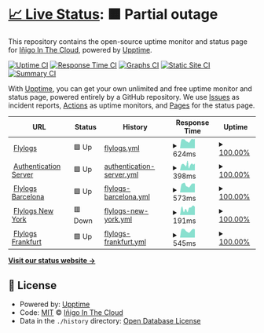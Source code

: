 # [📈 Live Status](https://status.flylogs.com): <!--live status--> **🟧 Partial outage**

This repository contains the open-source uptime monitor and status page for [Iñigo In The Cloud](https://www.flylogs.com), powered by [Upptime](https://github.com/upptime/upptime).

[![Uptime CI](https://github.com/koj-co/upptime/workflows/Uptime%20CI/badge.svg)](https://github.com/koj-co/upptime/actions?query=workflow%3A%22Uptime+CI%22)
[![Response Time CI](https://github.com/koj-co/upptime/workflows/Response%20Time%20CI/badge.svg)](https://github.com/koj-co/upptime/actions?query=workflow%3A%22Response+Time+CI%22)
[![Graphs CI](https://github.com/koj-co/upptime/workflows/Graphs%20CI/badge.svg)](https://github.com/koj-co/upptime/actions?query=workflow%3A%22Graphs+CI%22)
[![Static Site CI](https://github.com/koj-co/upptime/workflows/Static%20Site%20CI/badge.svg)](https://github.com/koj-co/upptime/actions?query=workflow%3A%22Static+Site+CI%22)
[![Summary CI](https://github.com/koj-co/upptime/workflows/Summary%20CI/badge.svg)](https://github.com/koj-co/upptime/actions?query=workflow%3A%22Summary+CI%22)

With [Upptime](https://upptime.js.org), you can get your own unlimited and free uptime monitor and status page, powered entirely by a GitHub repository. We use [Issues](https://github.com/gestudio/status/issues) as incident reports, [Actions](https://github.com/gestudio/status/actions) as uptime monitors, and [Pages](https://status.flylogs.com) for the status page.

<!--start: status pages-->
<!-- This summary is generated by Upptime (https://github.com/upptime/upptime) -->
<!-- Do not edit this manually, your changes will be overwritten -->
<!-- prettier-ignore -->
| URL | Status | History | Response Time | Uptime |
| --- | ------ | ------- | ------------- | ------ |
| <img alt="" src="https://favicons.githubusercontent.com/www.flylogs.com" height="13"> [Flylogs](https://www.flylogs.com) | 🟩 Up | [flylogs.yml](https://github.com/gestudio/status/commits/HEAD/history/flylogs.yml) | <details><summary><img alt="Response time graph" src="./graphs/flylogs/response-time-week.png" height="20"> 624ms</summary><br><a href="https://status.flylogs.com/history/flylogs"><img alt="Response time 639" src="https://img.shields.io/endpoint?url=https%3A%2F%2Fraw.githubusercontent.com%2Fgestudio%2Fstatus%2FHEAD%2Fapi%2Fflylogs%2Fresponse-time.json"></a><br><a href="https://status.flylogs.com/history/flylogs"><img alt="24-hour response time 764" src="https://img.shields.io/endpoint?url=https%3A%2F%2Fraw.githubusercontent.com%2Fgestudio%2Fstatus%2FHEAD%2Fapi%2Fflylogs%2Fresponse-time-day.json"></a><br><a href="https://status.flylogs.com/history/flylogs"><img alt="7-day response time 624" src="https://img.shields.io/endpoint?url=https%3A%2F%2Fraw.githubusercontent.com%2Fgestudio%2Fstatus%2FHEAD%2Fapi%2Fflylogs%2Fresponse-time-week.json"></a><br><a href="https://status.flylogs.com/history/flylogs"><img alt="30-day response time 634" src="https://img.shields.io/endpoint?url=https%3A%2F%2Fraw.githubusercontent.com%2Fgestudio%2Fstatus%2FHEAD%2Fapi%2Fflylogs%2Fresponse-time-month.json"></a><br><a href="https://status.flylogs.com/history/flylogs"><img alt="1-year response time 639" src="https://img.shields.io/endpoint?url=https%3A%2F%2Fraw.githubusercontent.com%2Fgestudio%2Fstatus%2FHEAD%2Fapi%2Fflylogs%2Fresponse-time-year.json"></a></details> | <details><summary><a href="https://status.flylogs.com/history/flylogs">100.00%</a></summary><a href="https://status.flylogs.com/history/flylogs"><img alt="All-time uptime 99.98%" src="https://img.shields.io/endpoint?url=https%3A%2F%2Fraw.githubusercontent.com%2Fgestudio%2Fstatus%2FHEAD%2Fapi%2Fflylogs%2Fuptime.json"></a><br><a href="https://status.flylogs.com/history/flylogs"><img alt="24-hour uptime 100.00%" src="https://img.shields.io/endpoint?url=https%3A%2F%2Fraw.githubusercontent.com%2Fgestudio%2Fstatus%2FHEAD%2Fapi%2Fflylogs%2Fuptime-day.json"></a><br><a href="https://status.flylogs.com/history/flylogs"><img alt="7-day uptime 100.00%" src="https://img.shields.io/endpoint?url=https%3A%2F%2Fraw.githubusercontent.com%2Fgestudio%2Fstatus%2FHEAD%2Fapi%2Fflylogs%2Fuptime-week.json"></a><br><a href="https://status.flylogs.com/history/flylogs"><img alt="30-day uptime 100.00%" src="https://img.shields.io/endpoint?url=https%3A%2F%2Fraw.githubusercontent.com%2Fgestudio%2Fstatus%2FHEAD%2Fapi%2Fflylogs%2Fuptime-month.json"></a><br><a href="https://status.flylogs.com/history/flylogs"><img alt="1-year uptime 99.98%" src="https://img.shields.io/endpoint?url=https%3A%2F%2Fraw.githubusercontent.com%2Fgestudio%2Fstatus%2FHEAD%2Fapi%2Fflylogs%2Fuptime-year.json"></a></details>
| <img alt="" src="https://favicons.githubusercontent.com/www.flylogs.com" height="13"> [Authentication Server](https://www.flylogs.com/users/login.json) | 🟩 Up | [authentication-server.yml](https://github.com/gestudio/status/commits/HEAD/history/authentication-server.yml) | <details><summary><img alt="Response time graph" src="./graphs/authentication-server/response-time-week.png" height="20"> 398ms</summary><br><a href="https://status.flylogs.com/history/authentication-server"><img alt="Response time 382" src="https://img.shields.io/endpoint?url=https%3A%2F%2Fraw.githubusercontent.com%2Fgestudio%2Fstatus%2FHEAD%2Fapi%2Fauthentication-server%2Fresponse-time.json"></a><br><a href="https://status.flylogs.com/history/authentication-server"><img alt="24-hour response time 468" src="https://img.shields.io/endpoint?url=https%3A%2F%2Fraw.githubusercontent.com%2Fgestudio%2Fstatus%2FHEAD%2Fapi%2Fauthentication-server%2Fresponse-time-day.json"></a><br><a href="https://status.flylogs.com/history/authentication-server"><img alt="7-day response time 398" src="https://img.shields.io/endpoint?url=https%3A%2F%2Fraw.githubusercontent.com%2Fgestudio%2Fstatus%2FHEAD%2Fapi%2Fauthentication-server%2Fresponse-time-week.json"></a><br><a href="https://status.flylogs.com/history/authentication-server"><img alt="30-day response time 400" src="https://img.shields.io/endpoint?url=https%3A%2F%2Fraw.githubusercontent.com%2Fgestudio%2Fstatus%2FHEAD%2Fapi%2Fauthentication-server%2Fresponse-time-month.json"></a><br><a href="https://status.flylogs.com/history/authentication-server"><img alt="1-year response time 382" src="https://img.shields.io/endpoint?url=https%3A%2F%2Fraw.githubusercontent.com%2Fgestudio%2Fstatus%2FHEAD%2Fapi%2Fauthentication-server%2Fresponse-time-year.json"></a></details> | <details><summary><a href="https://status.flylogs.com/history/authentication-server">100.00%</a></summary><a href="https://status.flylogs.com/history/authentication-server"><img alt="All-time uptime 99.83%" src="https://img.shields.io/endpoint?url=https%3A%2F%2Fraw.githubusercontent.com%2Fgestudio%2Fstatus%2FHEAD%2Fapi%2Fauthentication-server%2Fuptime.json"></a><br><a href="https://status.flylogs.com/history/authentication-server"><img alt="24-hour uptime 100.00%" src="https://img.shields.io/endpoint?url=https%3A%2F%2Fraw.githubusercontent.com%2Fgestudio%2Fstatus%2FHEAD%2Fapi%2Fauthentication-server%2Fuptime-day.json"></a><br><a href="https://status.flylogs.com/history/authentication-server"><img alt="7-day uptime 100.00%" src="https://img.shields.io/endpoint?url=https%3A%2F%2Fraw.githubusercontent.com%2Fgestudio%2Fstatus%2FHEAD%2Fapi%2Fauthentication-server%2Fuptime-week.json"></a><br><a href="https://status.flylogs.com/history/authentication-server"><img alt="30-day uptime 100.00%" src="https://img.shields.io/endpoint?url=https%3A%2F%2Fraw.githubusercontent.com%2Fgestudio%2Fstatus%2FHEAD%2Fapi%2Fauthentication-server%2Fuptime-month.json"></a><br><a href="https://status.flylogs.com/history/authentication-server"><img alt="1-year uptime 99.83%" src="https://img.shields.io/endpoint?url=https%3A%2F%2Fraw.githubusercontent.com%2Fgestudio%2Fstatus%2FHEAD%2Fapi%2Fauthentication-server%2Fuptime-year.json"></a></details>
| <img alt="" src="https://favicons.githubusercontent.com/bcn.flylogs.com" height="13"> [Flylogs Barcelona](https://bcn.flylogs.com) | 🟩 Up | [flylogs-barcelona.yml](https://github.com/gestudio/status/commits/HEAD/history/flylogs-barcelona.yml) | <details><summary><img alt="Response time graph" src="./graphs/flylogs-barcelona/response-time-week.png" height="20"> 573ms</summary><br><a href="https://status.flylogs.com/history/flylogs-barcelona"><img alt="Response time 635" src="https://img.shields.io/endpoint?url=https%3A%2F%2Fraw.githubusercontent.com%2Fgestudio%2Fstatus%2FHEAD%2Fapi%2Fflylogs-barcelona%2Fresponse-time.json"></a><br><a href="https://status.flylogs.com/history/flylogs-barcelona"><img alt="24-hour response time 705" src="https://img.shields.io/endpoint?url=https%3A%2F%2Fraw.githubusercontent.com%2Fgestudio%2Fstatus%2FHEAD%2Fapi%2Fflylogs-barcelona%2Fresponse-time-day.json"></a><br><a href="https://status.flylogs.com/history/flylogs-barcelona"><img alt="7-day response time 573" src="https://img.shields.io/endpoint?url=https%3A%2F%2Fraw.githubusercontent.com%2Fgestudio%2Fstatus%2FHEAD%2Fapi%2Fflylogs-barcelona%2Fresponse-time-week.json"></a><br><a href="https://status.flylogs.com/history/flylogs-barcelona"><img alt="30-day response time 635" src="https://img.shields.io/endpoint?url=https%3A%2F%2Fraw.githubusercontent.com%2Fgestudio%2Fstatus%2FHEAD%2Fapi%2Fflylogs-barcelona%2Fresponse-time-month.json"></a><br><a href="https://status.flylogs.com/history/flylogs-barcelona"><img alt="1-year response time 635" src="https://img.shields.io/endpoint?url=https%3A%2F%2Fraw.githubusercontent.com%2Fgestudio%2Fstatus%2FHEAD%2Fapi%2Fflylogs-barcelona%2Fresponse-time-year.json"></a></details> | <details><summary><a href="https://status.flylogs.com/history/flylogs-barcelona">100.00%</a></summary><a href="https://status.flylogs.com/history/flylogs-barcelona"><img alt="All-time uptime 100.00%" src="https://img.shields.io/endpoint?url=https%3A%2F%2Fraw.githubusercontent.com%2Fgestudio%2Fstatus%2FHEAD%2Fapi%2Fflylogs-barcelona%2Fuptime.json"></a><br><a href="https://status.flylogs.com/history/flylogs-barcelona"><img alt="24-hour uptime 100.00%" src="https://img.shields.io/endpoint?url=https%3A%2F%2Fraw.githubusercontent.com%2Fgestudio%2Fstatus%2FHEAD%2Fapi%2Fflylogs-barcelona%2Fuptime-day.json"></a><br><a href="https://status.flylogs.com/history/flylogs-barcelona"><img alt="7-day uptime 100.00%" src="https://img.shields.io/endpoint?url=https%3A%2F%2Fraw.githubusercontent.com%2Fgestudio%2Fstatus%2FHEAD%2Fapi%2Fflylogs-barcelona%2Fuptime-week.json"></a><br><a href="https://status.flylogs.com/history/flylogs-barcelona"><img alt="30-day uptime 100.00%" src="https://img.shields.io/endpoint?url=https%3A%2F%2Fraw.githubusercontent.com%2Fgestudio%2Fstatus%2FHEAD%2Fapi%2Fflylogs-barcelona%2Fuptime-month.json"></a><br><a href="https://status.flylogs.com/history/flylogs-barcelona"><img alt="1-year uptime 100.00%" src="https://img.shields.io/endpoint?url=https%3A%2F%2Fraw.githubusercontent.com%2Fgestudio%2Fstatus%2FHEAD%2Fapi%2Fflylogs-barcelona%2Fuptime-year.json"></a></details>
| <img alt="" src="https://favicons.githubusercontent.com/us.flylogs.com" height="13"> [Flylogs New York](https://us.flylogs.com) | 🟥 Down | [flylogs-new-york.yml](https://github.com/gestudio/status/commits/HEAD/history/flylogs-new-york.yml) | <details><summary><img alt="Response time graph" src="./graphs/flylogs-new-york/response-time-week.png" height="20"> 191ms</summary><br><a href="https://status.flylogs.com/history/flylogs-new-york"><img alt="Response time 199" src="https://img.shields.io/endpoint?url=https%3A%2F%2Fraw.githubusercontent.com%2Fgestudio%2Fstatus%2FHEAD%2Fapi%2Fflylogs-new-york%2Fresponse-time.json"></a><br><a href="https://status.flylogs.com/history/flylogs-new-york"><img alt="24-hour response time 248" src="https://img.shields.io/endpoint?url=https%3A%2F%2Fraw.githubusercontent.com%2Fgestudio%2Fstatus%2FHEAD%2Fapi%2Fflylogs-new-york%2Fresponse-time-day.json"></a><br><a href="https://status.flylogs.com/history/flylogs-new-york"><img alt="7-day response time 191" src="https://img.shields.io/endpoint?url=https%3A%2F%2Fraw.githubusercontent.com%2Fgestudio%2Fstatus%2FHEAD%2Fapi%2Fflylogs-new-york%2Fresponse-time-week.json"></a><br><a href="https://status.flylogs.com/history/flylogs-new-york"><img alt="30-day response time 199" src="https://img.shields.io/endpoint?url=https%3A%2F%2Fraw.githubusercontent.com%2Fgestudio%2Fstatus%2FHEAD%2Fapi%2Fflylogs-new-york%2Fresponse-time-month.json"></a><br><a href="https://status.flylogs.com/history/flylogs-new-york"><img alt="1-year response time 199" src="https://img.shields.io/endpoint?url=https%3A%2F%2Fraw.githubusercontent.com%2Fgestudio%2Fstatus%2FHEAD%2Fapi%2Fflylogs-new-york%2Fresponse-time-year.json"></a></details> | <details><summary><a href="https://status.flylogs.com/history/flylogs-new-york">100.00%</a></summary><a href="https://status.flylogs.com/history/flylogs-new-york"><img alt="All-time uptime 100.00%" src="https://img.shields.io/endpoint?url=https%3A%2F%2Fraw.githubusercontent.com%2Fgestudio%2Fstatus%2FHEAD%2Fapi%2Fflylogs-new-york%2Fuptime.json"></a><br><a href="https://status.flylogs.com/history/flylogs-new-york"><img alt="24-hour uptime 100.00%" src="https://img.shields.io/endpoint?url=https%3A%2F%2Fraw.githubusercontent.com%2Fgestudio%2Fstatus%2FHEAD%2Fapi%2Fflylogs-new-york%2Fuptime-day.json"></a><br><a href="https://status.flylogs.com/history/flylogs-new-york"><img alt="7-day uptime 100.00%" src="https://img.shields.io/endpoint?url=https%3A%2F%2Fraw.githubusercontent.com%2Fgestudio%2Fstatus%2FHEAD%2Fapi%2Fflylogs-new-york%2Fuptime-week.json"></a><br><a href="https://status.flylogs.com/history/flylogs-new-york"><img alt="30-day uptime 100.00%" src="https://img.shields.io/endpoint?url=https%3A%2F%2Fraw.githubusercontent.com%2Fgestudio%2Fstatus%2FHEAD%2Fapi%2Fflylogs-new-york%2Fuptime-month.json"></a><br><a href="https://status.flylogs.com/history/flylogs-new-york"><img alt="1-year uptime 100.00%" src="https://img.shields.io/endpoint?url=https%3A%2F%2Fraw.githubusercontent.com%2Fgestudio%2Fstatus%2FHEAD%2Fapi%2Fflylogs-new-york%2Fuptime-year.json"></a></details>
| <img alt="" src="https://favicons.githubusercontent.com/fra.flylogs.com" height="13"> [Flylogs Frankfurt](https://fra.flylogs.com) | 🟩 Up | [flylogs-frankfurt.yml](https://github.com/gestudio/status/commits/HEAD/history/flylogs-frankfurt.yml) | <details><summary><img alt="Response time graph" src="./graphs/flylogs-frankfurt/response-time-week.png" height="20"> 545ms</summary><br><a href="https://status.flylogs.com/history/flylogs-frankfurt"><img alt="Response time 586" src="https://img.shields.io/endpoint?url=https%3A%2F%2Fraw.githubusercontent.com%2Fgestudio%2Fstatus%2FHEAD%2Fapi%2Fflylogs-frankfurt%2Fresponse-time.json"></a><br><a href="https://status.flylogs.com/history/flylogs-frankfurt"><img alt="24-hour response time 658" src="https://img.shields.io/endpoint?url=https%3A%2F%2Fraw.githubusercontent.com%2Fgestudio%2Fstatus%2FHEAD%2Fapi%2Fflylogs-frankfurt%2Fresponse-time-day.json"></a><br><a href="https://status.flylogs.com/history/flylogs-frankfurt"><img alt="7-day response time 545" src="https://img.shields.io/endpoint?url=https%3A%2F%2Fraw.githubusercontent.com%2Fgestudio%2Fstatus%2FHEAD%2Fapi%2Fflylogs-frankfurt%2Fresponse-time-week.json"></a><br><a href="https://status.flylogs.com/history/flylogs-frankfurt"><img alt="30-day response time 586" src="https://img.shields.io/endpoint?url=https%3A%2F%2Fraw.githubusercontent.com%2Fgestudio%2Fstatus%2FHEAD%2Fapi%2Fflylogs-frankfurt%2Fresponse-time-month.json"></a><br><a href="https://status.flylogs.com/history/flylogs-frankfurt"><img alt="1-year response time 586" src="https://img.shields.io/endpoint?url=https%3A%2F%2Fraw.githubusercontent.com%2Fgestudio%2Fstatus%2FHEAD%2Fapi%2Fflylogs-frankfurt%2Fresponse-time-year.json"></a></details> | <details><summary><a href="https://status.flylogs.com/history/flylogs-frankfurt">100.00%</a></summary><a href="https://status.flylogs.com/history/flylogs-frankfurt"><img alt="All-time uptime 100.00%" src="https://img.shields.io/endpoint?url=https%3A%2F%2Fraw.githubusercontent.com%2Fgestudio%2Fstatus%2FHEAD%2Fapi%2Fflylogs-frankfurt%2Fuptime.json"></a><br><a href="https://status.flylogs.com/history/flylogs-frankfurt"><img alt="24-hour uptime 100.00%" src="https://img.shields.io/endpoint?url=https%3A%2F%2Fraw.githubusercontent.com%2Fgestudio%2Fstatus%2FHEAD%2Fapi%2Fflylogs-frankfurt%2Fuptime-day.json"></a><br><a href="https://status.flylogs.com/history/flylogs-frankfurt"><img alt="7-day uptime 100.00%" src="https://img.shields.io/endpoint?url=https%3A%2F%2Fraw.githubusercontent.com%2Fgestudio%2Fstatus%2FHEAD%2Fapi%2Fflylogs-frankfurt%2Fuptime-week.json"></a><br><a href="https://status.flylogs.com/history/flylogs-frankfurt"><img alt="30-day uptime 100.00%" src="https://img.shields.io/endpoint?url=https%3A%2F%2Fraw.githubusercontent.com%2Fgestudio%2Fstatus%2FHEAD%2Fapi%2Fflylogs-frankfurt%2Fuptime-month.json"></a><br><a href="https://status.flylogs.com/history/flylogs-frankfurt"><img alt="1-year uptime 100.00%" src="https://img.shields.io/endpoint?url=https%3A%2F%2Fraw.githubusercontent.com%2Fgestudio%2Fstatus%2FHEAD%2Fapi%2Fflylogs-frankfurt%2Fuptime-year.json"></a></details>

<!--end: status pages-->

[**Visit our status website →**](https://status.flylogs.com)

## 📄 License

- Powered by: [Upptime](https://github.com/upptime/upptime)
- Code: [MIT](./LICENSE) © [Iñigo In The Cloud](https://www.flylogs.com)
- Data in the `./history` directory: [Open Database License](https://opendatacommons.org/licenses/odbl/1-0/)
